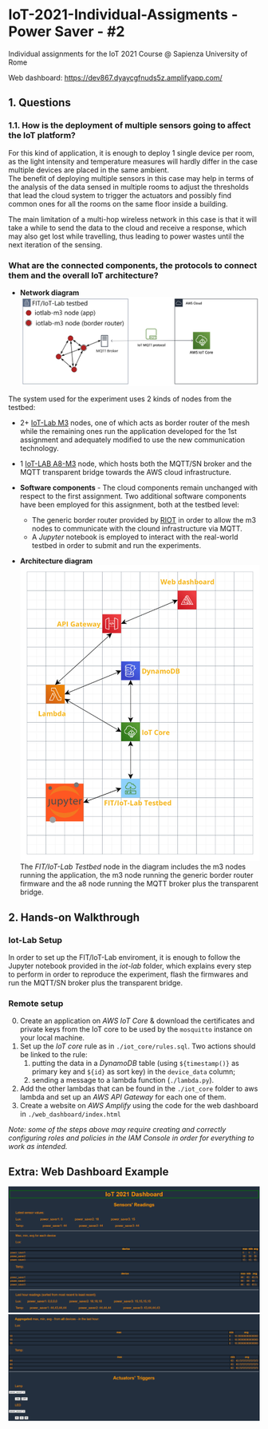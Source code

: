 # IoT-2021-Individual-Assigments - Power Saver - #2
Individual assignments for the IoT 2021 Course @ Sapienza University of Rome

Web dashboard: https://dev867.dyaycgfnuds5z.amplifyapp.com/

## 1. Questions
### 1.1. How is the deployment of multiple sensors going to affect the IoT platform?
For this kind of application, it is enough to deploy 1 single device per room, as the light intensity and temperature measures will hardly differ in the case multiple devices are placed in the same ambient.  
The benefit of deploying multiple sensors in this case may help in terms of the analysis of the data sensed in multiple rooms to adjust the thresholds that lead the cloud system to trigger the actuators and possibly find common ones for all the rooms on the same floor inside a building.

The main limitation of a multi-hop wireless network in this case is that it will take a while to send the data to the cloud and receive a response, which may also get lost while travelling, thus leading to power wastes until the next iteration of the sensing. 

### What are the connected components, the protocols to connect them and the overall IoT architecture?
* **Network diagram**
![alt text](images/net_diagram2.png "Network diagram")

The system used for the experiment uses 2 kinds of nodes from the testbed:
* 2+ [IoT-Lab M3](https://www.iot-lab.info/docs/boards/iot-lab-m3/) nodes, one of which acts as border router of the mesh while the remaining ones run the application developed for the 1st assignment and adequately modified to use the new communication technology.
* 1 [IoT-LAB A8-M3](https://www.iot-lab.info/docs/boards/iot-lab-a8-m3/) node, which hosts both the MQTT/SN broker and the MQTT transparent bridge towards the AWS cloud infrastructure.

* **Software components** -
The cloud components remain unchanged with respect to the first assignment. Two additional software components have been employed for this assignment, both at the testbed level:
    - The generic border router provided by [RIOT](https://github.com/RIOT-OS/RIOT/tree/master/examples/gnrc_border_router) in order to allow the m3 nodes to communicate with the clound infrastructure via MQTT.
    - A *Jupyter* notebook is employed to interact with the real-world testbed in order to submit and run the experiments. 
* **Architecture diagram**
![alt text](images/diagram2.png "Architecture diagram")
The _FIT/IoT-Lab Testbed_ node in the diagram includes the m3 nodes running the application, the m3 node running the generic border router firmware and the a8 node running the MQTT broker plus the transparent bridge.


## 2. Hands-on Walkthrough
### Iot-Lab Setup
In order to set up the FIT/IoT-Lab enviroment, it is enough to follow the Jupyter notebook provided in the _iot-lab_ folder, which explains every step to perform in order to reproduce the experiment, flash the firmwares and run the MQTT/SN broker plus the transparent bridge. 
### Remote setup
0) Create an application on *AWS IoT Core* & download the certificates and private keys from the IoT core to be used by the `mosquitto` instance on your local machine.
1) Set up the *IoT core* rule as in `./iot_core/rules.sql`. Two actions should be linked to the rule: 
    1. putting the data in a *DynamoDB* table (using `${timestamp()}` as primary key and `${id}` as sort key) in the `device_data` column; 
    2. sending a message to a lambda function (`./lambda.py`).
2) Add the other lambdas that can be found in the `./iot_core` folder to aws lambda and set up an *AWS API Gateway* for each one of them.
3) Create a website on *AWS Amplify* using the code for the web dashboard in `./web_dashboard/index.html`

*Note: some of the steps above may require creating and correctly configuring roles and policies in the *IAM Console* in order for everything to work as intended.*


## Extra: Web Dashboard Example
![alt text](images/1v2.png "Dashboard")
![alt text](images/2v2.png "Dashboard")

